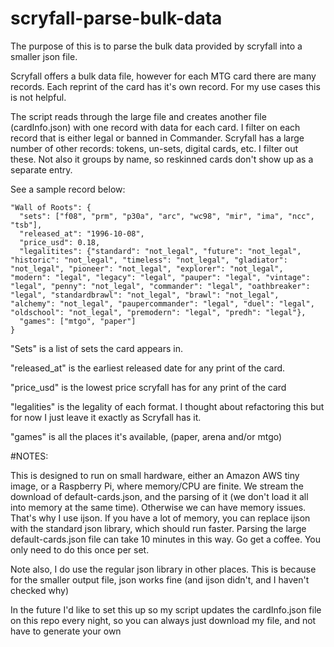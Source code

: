 # scryfall-parse-bulk-data

The purpose of this is to parse the bulk data provided by scryfall into a smaller json file.

Scryfall offers a bulk data file, however for each MTG card there are many records. Each reprint of the card has it's own record. For my use cases this is not helpful.

The script reads through the large file and creates another file (cardInfo.json) with one record with data for each card. I filter on each record that is either legal or banned in Commander. Scryfall has a large number of other records: tokens, un-sets, digital cards, etc. I filter out these. Not also it groups by name, so reskinned cards don't show up as a separate entry.

See a sample record below:
```
"Wall of Roots": {
  "sets": ["f08", "prm", "p30a", "arc", "wc98", "mir", "ima", "ncc", "tsb"], 
  "released_at": "1996-10-08", 
  "price_usd": 0.18,
  "legalitites": {"standard": "not_legal", "future": "not_legal", "historic": "not_legal", "timeless": "not_legal", "gladiator": "not_legal", "pioneer": "not_legal", "explorer": "not_legal", "modern": "legal", "legacy": "legal", "pauper": "legal", "vintage": "legal", "penny": "not_legal", "commander": "legal", "oathbreaker": "legal", "standardbrawl": "not_legal", "brawl": "not_legal", "alchemy": "not_legal", "paupercommander": "legal", "duel": "legal", "oldschool": "not_legal", "premodern": "legal", "predh": "legal"}, 
  "games": ["mtgo", "paper"]
}
```

"Sets" is a list of sets the card appears in.

"released_at" is the earliest released date for any print of the card.

"price_usd" is the lowest price scryfall has for any print of the card

"legalities" is the legality of each format. I thought about refactoring this but for now I just leave it exactly as Scryfall has it.

"games" is all the places it's available, (paper, arena and/or mtgo)



#NOTES:

This is designed to run on small hardware, either an Amazon AWS tiny image, or a Raspberry Pi, where memory/CPU are finite. We stream the download of default-cards.json, and the parsing of it (we don't load it all into memory at the same time). Otherwise we can have memory issues. That's why I use ijson. If you have a lot of memory, you can replace ijson with the standard json library, which should run faster. Parsing the large default-cards.json file can take 10 minutes in this way. Go get a coffee. You only need to do this once per set.

Note also, I do use the regular json library in other places. This is because for the smaller output file, json works fine (and ijson didn't, and I haven't checked why)

In the future I'd like to set this up so my script updates the cardInfo.json file on this repo every night, so you can always just download my file, and not have to generate your own
